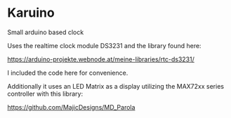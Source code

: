# Karuino
Small arduino based clock

Uses the realtime clock module DS3231 and the library found here: 

https://arduino-projekte.webnode.at/meine-libraries/rtc-ds3231/

I included the code here for convenience.

Additionally it uses an LED Matrix as a display utilizing the MAX72xx series controller with this library:

https://github.com/MajicDesigns/MD_Parola

